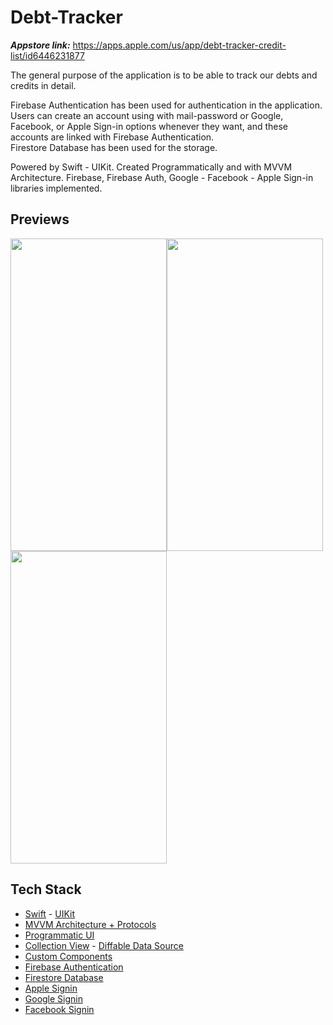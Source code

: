 # Debt-Tracker

***Appstore link:*** https://apps.apple.com/us/app/debt-tracker-credit-list/id6446231877

The general purpose of the application is to be able to track our debts and credits in detail.

Firebase Authentication has been used for authentication in the application. Users can create an account using with mail-password or Google, Facebook, or Apple Sign-in options whenever they want, and these accounts are linked with Firebase Authentication.  
Firestore Database has been used for the storage. 

Powered by Swift - UIKit. Created Programmatically and with MVVM Architecture. Firebase, Firebase Auth, Google - Facebook - Apple Sign-in libraries implemented.

## Previews

<img src="https://user-images.githubusercontent.com/99286902/228683213-ef1dc2b8-37ac-43d2-99e3-512046169553.gif" width="250" height="500"/><img src="https://user-images.githubusercontent.com/99286902/228684691-20a106d5-39cf-4aa4-abff-4b77e24cbefc.gif" width="250" height="500"/><img src="https://user-images.githubusercontent.com/99286902/228686149-a340f8e8-dada-4827-8ded-a2135c613903.gif" width="250" height="500"/>

## Tech Stack

* [Swift](https://developer.apple.com/swift) - [UIKit](https://developer.apple.com/documentation/uikit)
* [MVVM Architecture + Protocols](https://en.wikipedia.org/wiki/Model%E2%80%93view%E2%80%93viewmodel)
* [Programmatic UI](https://www.hackingwithswift.com/read/8/2/building-a-uikit-user-interface-programmatically)
* [Collection View](https://developer.apple.com/documentation/uikit/uicollectionview) - [Diffable Data Source](https://developer.apple.com/documentation/uikit/uitableviewdiffabledatasource)
* [Custom Components](https://www.twilio.com/blog/2018/06/build-reusable-ios-components-swift.html)
* [Firebase Authentication](https://firebase.google.com/docs/auth/web/start)
* [Firestore Database](https://firebase.google.com/docs/firestore)
* [Apple Signin](https://firebase.google.com/docs/auth/ios/apple)
* [Google Signin](https://firebase.google.com/docs/auth/ios/google-signin)
* [Facebook Signin](https://firebase.google.com/docs/auth/ios/facebook-login)
